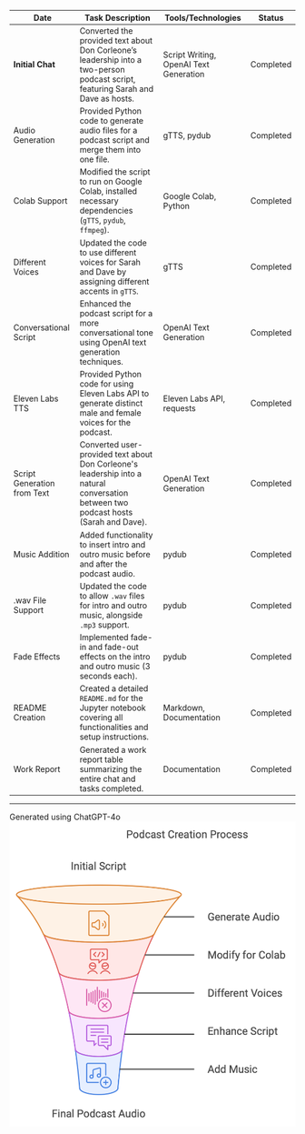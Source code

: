 

| **Date**       | **Task Description**                                                                                     | **Tools/Technologies**            | **Status**         |
|----------------|---------------------------------------------------------------------------------------------------------|----------------------------------|--------------------|
| **Initial Chat** | Converted the provided text about Don Corleone’s leadership into a two-person podcast script, featuring Sarah and Dave as hosts. | Script Writing, OpenAI Text Generation | Completed    |
| Audio Generation| Provided Python code to generate audio files for a podcast script and merge them into one file.          | gTTS, pydub                      | Completed          |
| Colab Support  | Modified the script to run on Google Colab, installed necessary dependencies (`gTTS`, `pydub`, `ffmpeg`). | Google Colab, Python             | Completed          |
| Different Voices| Updated the code to use different voices for Sarah and Dave by assigning different accents in `gTTS`.    | gTTS                             | Completed          |
| Conversational Script | Enhanced the podcast script for a more conversational tone using OpenAI text generation techniques.| OpenAI Text Generation           | Completed          |
| Eleven Labs TTS | Provided Python code for using Eleven Labs API to generate distinct male and female voices for the podcast. | Eleven Labs API, requests        | Completed          |
| Script Generation from Text | Converted user-provided text about Don Corleone's leadership into a natural conversation between two podcast hosts (Sarah and Dave). | OpenAI Text Generation           | Completed          |
| Music Addition | Added functionality to insert intro and outro music before and after the podcast audio.                  | pydub                            | Completed          |
| .wav File Support | Updated the code to allow `.wav` files for intro and outro music, alongside `.mp3` support.           | pydub                            | Completed          |
| Fade Effects   | Implemented fade-in and fade-out effects on the intro and outro music (3 seconds each).                  | pydub                            | Completed          |
| README Creation| Created a detailed `README.md` for the Jupyter notebook covering all functionalities and setup instructions. | Markdown, Documentation          | Completed          |
| Work Report    | Generated a work report table summarizing the entire chat and tasks completed.                           | Documentation                    | Completed          |

---

Generated using ChatGPT-4o
![Alt text](process_w_napkin-ai.png)
